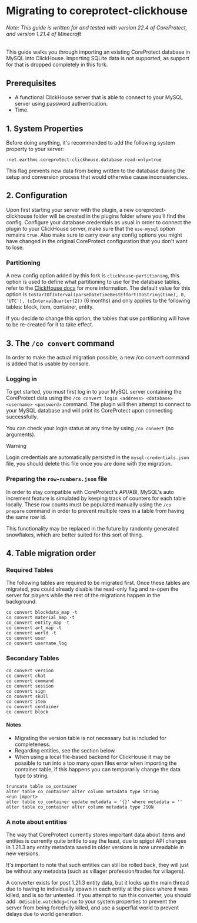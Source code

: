 # Migrating to coreprotect-clickhouse
###### *Note: This guide is written for and tested with version 22.4 of CoreProtect, and version 1.21.4 of Minecraft*

This guide walks you through importing an existing CoreProtect database in MySQL into ClickHouse. Importing SQLite data is not supported, as support for that is dropped completely in this fork.

## Prerequisites
- A functional ClickHouse server that is able to connect to your MySQL server using password authentication.
- Time.

## 1. System Properties
Before doing anything, it's recommended to add the following system property to your server:

```
-net.earthmc.coreprotect-clickhouse.database.read-only=true
```

This flag prevents new data from being written to the database during the setup and conversion process that would otherwise cause inconsistencies..

## 2. Configuration
Upon first starting your server with the plugin, a new coreprotect-clickhouse folder will be created in the plugins folder where you'll find the config. Configure your database credentials as usual in order
to connect the plugin to your ClickHouse server, make sure that the `use-mysql` option remains `true`. Also make sure to carry over any config options you might have changed in the original CoreProtect
configuration that you don't want to lose.

### Partitioning
A new config option added by this fork is `clickhouse-partitioning`, this option is used to define what partitioning to use for the database tables, refer to the
[ClickHouse docs](https://clickhouse.com/docs/engines/table-engines/mergetree-family/custom-partitioning-key) for more information. The default value for this option is
`toStartOfInterval(parseDateTimeBestEffort(toString(time), 0, 'UTC'), toIntervalQuarter(2))` (6 months) and only applies to the following tables: block, item, container, entity.

If you decide to change this option, the tables that use partitioning will have to be re-created for it to take effect.

## 3. The `/co convert` command
In order to make the actual migration possible, a new /co convert command is added that is usable by console.

### Logging in
To get started, you must first log in to your MySQL server containing the CoreProtect data using the `/co convert login <address> <database> <username> <password>` command. The plugin will then attempt
to connect to your MySQL database and will print its CoreProtect upon connecting successfully.

You can check your login status at any time by using `/co convert` (no arguments).

> [!WARNING]  
> Login credentials are automatically persisted in the `mysql-credentials.json` file, you should delete this file once you are done with the migration.

### Preparing the `row-numbers.json` file
In order to stay compatible with CoreProtect's API/ABI, MySQL's auto increment feature is simulated by keeping track of counters for each table locally. These row counts must be populated manually
using the `/co prepare` command in order to prevent multiple rows in a table from having the same row id.

This functionality may be replaced in the future by randomly generated snowflakes, which are better suited for this sort of thing.

## 4. Table migration order

### Required Tables
The following tables are required to be migrated first. Once these tables are migrated, you could already disable the read-only flag and re-open the server for players while the rest of the migrations
happen in the background.

```
co convert blockdata_map -t
co convert material_map -t
co_convert entity_map -t
co convert art_map -t
co convert world -t
co convert user
co convert username_log
```

### Secondary Tables

```
co convert version
co convert chat
co convert command
co convert session
co convert sign
co convert skull
co convert item
co convert container
co convert block
```

#### Notes
- Migrating the version table is not necessary but is included for completeness.
- Regarding entities, see the section below.
- When using a local file-based backend for ClickHouse it may be possible to run into a too many open files error when importing the container table, if this happens you can temporarily change the
data type to string.
```
truncate table co_container
alter table co_container alter column metadata type String
<run import>
alter table co_container update metadata = '{}' where metadata = ''
alter table co_container alter column metadata type JSON
```

### A note about entities
The way that CoreProtect currently stores important data about items and entities is currently quite brittle to say the least, due to spigot API changes in 1.21.3 any entity metadata saved
in older versions is now unreadable in new versions.

It's important to note that such entities can still be rolled back, they will just be without any metadata (such as villager profession/trades for villagers).

A converter exists for post 1.21.3 entity data, but it locks up the main thread due to having to individually spawn in each entity at the place where it was killed, and is so far untested.
If you attempt to run this converter, you should add `-Ddisable.watchdog=true` to your system properties to prevent the server from being forcefully killed, and use a superflat world
to prevent delays due to world generation.
